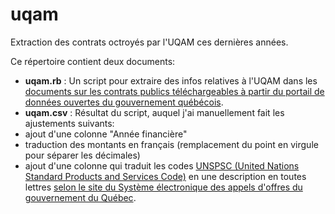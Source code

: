 # uqam
Extraction des contrats octroyés par l'UQAM ces dernières années.

Ce répertoire contient deux documents:

- **uqam.rb** : Un script pour extraire des infos relatives à l'UQAM dans les [documents sur les contrats publics téléchargeables à partir du portail de données ouvertes du gouvernement québécois](http://donnees.gouv.qc.ca/?node=/donnees-details&id=542483bf-3ea2-4074-b33c-34828f783995).
-  **uqam.csv** : Résultat du script, auquel j'ai manuellement fait les ajustements suivants:
  - ajout d'une colonne "Année financière"
  - traduction des montants en français (remplacement du point en virgule pour séparer les décimales)
  - ajout d'une colonne qui traduit les codes [UNSPSC (United Nations Standard Products and Services Code)](http://www.unspsc.org/) en une description en toutes lettres [selon le site du Système électronique des appels d'offres du gouvernement du Québec](https://formation.seao.ca/Recherche/ajouter_UNSPSC.aspx?Code=0).
